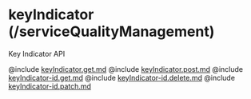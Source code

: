 <!--
    ATTENTION: This file was generated via gradle!
               Do NOT manually edit this file! Any such changes will be overwritten!
-->

# keyIndicator (/serviceQualityManagement)

Key Indicator API

@include [keyIndicator.get.md](keyIndicator.get.md)
@include [keyIndicator.post.md](keyIndicator.post.md)
@include [keyIndicator-id.get.md](keyIndicator-id.get.md)
@include [keyIndicator-id.delete.md](keyIndicator-id.delete.md)
@include [keyIndicator-id.patch.md](keyIndicator-id.patch.md)
